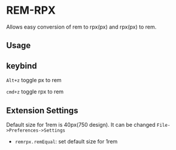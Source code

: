 # REM-RPX

Allows easy conversion of rem to rpx(px) and rpx(px) to rem.

## Usage

## keybind

`Alt+z` toggle px to rem

`cmd+z` toggle rpx to rem


## Extension Settings

Default size for 1rem is 40px(750 design). It can be changed `File->Preferences->Settings`

* `remrpx.remEqual`: set default size for 1rem


